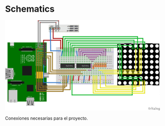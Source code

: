 Schematics
==========

![fritzing schematic](../images/wiiproject_bb.png)

Conexiones necesarias para el proyecto.

